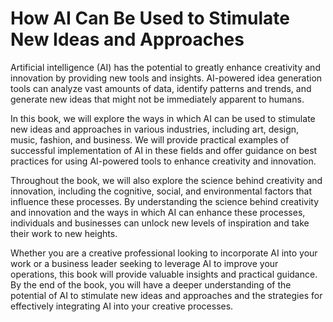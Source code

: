 How AI Can Be Used to Stimulate New Ideas and Approaches
======================================================================

Artificial intelligence (AI) has the potential to greatly enhance creativity and innovation by providing new tools and insights. AI-powered idea generation tools can analyze vast amounts of data, identify patterns and trends, and generate new ideas that might not be immediately apparent to humans.

In this book, we will explore the ways in which AI can be used to stimulate new ideas and approaches in various industries, including art, design, music, fashion, and business. We will provide practical examples of successful implementation of AI in these fields and offer guidance on best practices for using AI-powered tools to enhance creativity and innovation.

Throughout the book, we will also explore the science behind creativity and innovation, including the cognitive, social, and environmental factors that influence these processes. By understanding the science behind creativity and innovation and the ways in which AI can enhance these processes, individuals and businesses can unlock new levels of inspiration and take their work to new heights.

Whether you are a creative professional looking to incorporate AI into your work or a business leader seeking to leverage AI to improve your operations, this book will provide valuable insights and practical guidance. By the end of the book, you will have a deeper understanding of the potential of AI to stimulate new ideas and approaches and the strategies for effectively integrating AI into your creative processes.


